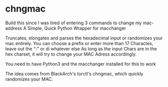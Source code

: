 # chngmac
Build this since I was tired of entering 3 commands to change my mac-address 
A Simple, Quick Python Wrapper for macchanger 

Truncates, elongates and parses the hexadecimal input or randomizes your mac entirely.
You can choose a prefix or enter more than 17 Charactes, leave out the ":" or di whatever else
As long as the input Chars are in the hex charset, it will try to change your MAC Adress accordingly.

You need to have Python3 and the macchanger installed for this to work

The idea comes from BlackArch's torctl's chngmac, which quickly randomizes your MAC. 
